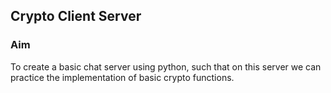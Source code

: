 ## Crypto Client Server

### Aim
To create a basic chat server using python, such that on this server we can practice the implementation of basic crypto functions.


